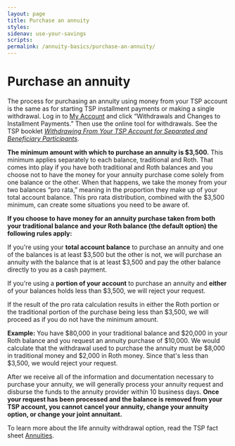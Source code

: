 ```yaml
---
layout: page
title: Purchase an annuity
styles:
sidenav: use-your-savings
scripts:
permalink: /annuity-basics/purchase-an-annuity/
---
```


# Purchase an annuity

The process for purchasing an annuity using money from your TSP account is the same as for starting TSP installment payments or making a single withdrawal. Log in to [My Account](https://tsp.gov/login) and click “Withdrawals and Changes to Installment Payments.” Then use the online tool for withdrawals. See the TSP booklet _[Withdrawing From Your TSP Account for Separated and Beneficiary Participants](https://www.tsp.gov/PDF/formspubs/tspbk02.pdf)_.

**The minimum amount with which to purchase an annuity is $3,500.** This minimum applies separately to each balance, traditional and Roth. That comes into play if you have both traditional and Roth balances and you choose not to have the money for your annuity purchase come solely from one balance or the other. When that happens, we take the money from your two balances “pro rata,” meaning in the proportion they make up of your total account balance. This pro rata distribution, combined with the $3,500 minimum, can create some situations you need to be aware of.

**If you choose to have money for an annuity purchase taken from both your traditional balance and your Roth balance (the default option) the following rules apply:**

If you're using your **total account balance** to purchase an annuity and one of the balances is at least $3,500 but the other is not, we will purchase an annuity with the balance that is at least $3,500 and pay the other balance directly to you as a cash payment.

If you're using a **portion of your account** to purchase an annuity and **either** of your balances holds less than $3,500, we will reject your request.

If the result of the pro rata calculation results in either the Roth portion or the traditional portion of the purchase being less than $3,500, we will proceed as if you do not have the minimum amount.

 **Example:** You have $80,000 in your traditional balance and $20,000 in your Roth balance and you request an annuity purchase of $10,000. We would calculate that the withdrawal used to purchase the annuity must be $8,000 in traditional money and $2,000 in Roth money. Since that's less than $3,500, we would reject your request.

After we receive all of the information and documentation necessary to purchase your annuity, we will generally process your annuity request and disburse the funds to the annuity provider within 10 business days. **Once your request has been processed and the balance is removed from your TSP account, you cannot cancel your annuity, change your annuity option, or change your joint annuitant.**

To learn more about the life annuity withdrawal option, read the TSP fact sheet [Annuities](https://www.tsp.gov/PDF/formspubs/tspfs24.pdf).
